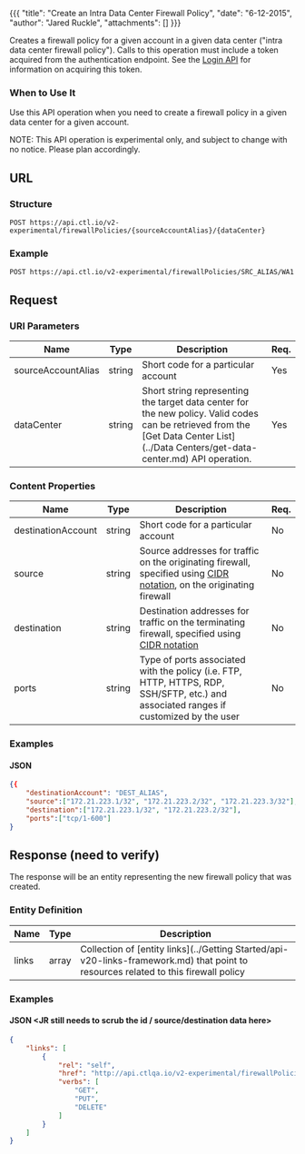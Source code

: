 {{{
  "title": "Create an Intra Data Center Firewall Policy",
  "date": "6-12-2015",
  "author": "Jared Ruckle",
  "attachments": []
}}}

Creates a firewall policy for a given account in a given data center ("intra data center firewall policy"). Calls to this operation must include a token acquired from the authentication endpoint. See the [Login API](../Authentication/login.md) for information on acquiring this token.

### When to Use It

Use this API operation when you need to create a firewall policy in a given data center for a given account.

  NOTE: This API operation is experimental only, and subject to change with no notice. Please plan accordingly.

## URL

### Structure

    POST https://api.ctl.io/v2-experimental/firewallPolicies/{sourceAccountAlias}/{dataCenter}

### Example

    POST https://api.ctl.io/v2-experimental/firewallPolicies/SRC_ALIAS/WA1

## Request

### URI Parameters

| Name | Type | Description | Req. |
| --- | --- | --- | --- |
| sourceAccountAlias | string | Short code for a particular account | Yes |
| dataCenter | string | Short string representing the target data center for the new policy. Valid codes can be retrieved from the [Get Data Center List](../Data Centers/get-data-center.md) API operation. | Yes |

### Content Properties

| Name | Type | Description | Req. |
| --- | --- | --- | --- |
| destinationAccount | string | Short code for a particular account | No |
| source | string | Source addresses for traffic on the originating firewall, specified using [CIDR notation](http://en.wikipedia.org/wiki/Classless_Inter-Domain_Routing), on the originating firewall | No |
| destination | string | Destination addresses for traffic on the terminating firewall, specified using [CIDR notation](http://en.wikipedia.org/wiki/Classless_Inter-Domain_Routing) | No |
| ports | string | Type of ports associated with the policy (i.e. FTP, HTTP, HTTPS, RDP, SSH/SFTP, etc.) and associated ranges if customized by the user | No |

### Examples

#### JSON
```json
{{
    "destinationAccount": "DEST_ALIAS",
    "source":["172.21.223.1/32", "172.21.223.2/32", "172.21.223.3/32"],
    "destination":["172.21.223.1/32", "172.21.223.2/32"],
    "ports":["tcp/1-600"]
}
```

## Response (need to verify)

The response will be an entity representing the new firewall policy that was created.

### Entity Definition

| Name | Type | Description |
| --- | --- | --- |
| links | array | Collection of [entity links](../Getting Started/api-v20-links-framework.md) that point to resources related to this firewall policy |

### Examples

#### JSON <JR still needs to scrub the id / source/destination data here>
```json
{
    "links": [
        {
            "rel": "self",
            "href": "http://api.ctlqa.io/v2-experimental/firewallPolicies/lyw/qa1/87e5400f73a94ae6a343a14e7628ce08",
            "verbs": [
                "GET",
                "PUT",
                "DELETE"
            ]
        }
    ]
}
```

